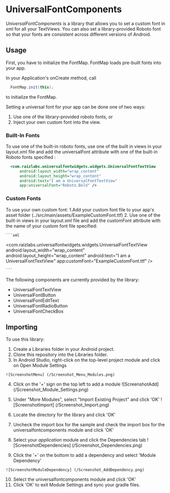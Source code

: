 # UniversalFontComponents

*UniversalFontComponents* is a library that allows you to set a custom font in xml for all your TextViews.  You can also set a library-provided Roboto font  so that your fonts are consistent across different versions of Android.  

## Usage
First, you have to initialize the FontMap.  FontMap loads pre-built fonts into your app.

In your Application's onCreate method, call

```java
  FontMap.init(this);
```

to initialize the FontMap.

Setting a universal font for your app can be done one of two ways:
  1. Use one of the library-provided roboto fonts, or
  2. Inject your own custom font into the view.

### Built-In Fonts

To use one of the built-in roboto fonts, use one of the built in views in your layout.xml file and add the universalFont attribute with one of the built-in Roboto fonts specified :

```xml
  <com.raizlabs.universalfontwidgets.widgets.UniversalFontTextView
      android:layout_width="wrap_content"
      android:layout_height="wrap_content"
      android:text="I am a UniversalFontTextView"
      app:universalFont="Roboto.Bold" />

```

### Custom Fonts

To use your own custom font:
  1.Add your custom font file to your app's asset folder (../src/main/assets/ExampleCustomFont.ttf)
  2. Use one of the built-in views in your layout.xml file and add the customFont attribute with the name of your custom font file specified:

    ```xml
  <com.raizlabs.universalfontwidgets.widgets.UniversalFontTextView
      android:layout_width="wrap_content"
      android:layout_height="wrap_content"
      android:text="I am a UniversalFontTextView"
      app:customFont="ExampleCustomFont.ttf" />

    ```
The following components are currently provided by the library:
  * UniversalFontTextView
  * UniversalFontButton
  * UniversalFontEditText
  * UniversalFontRadioButton
  * UniversalFontCheckBox

## Importing
To use this library:
  1. Create a Libraries folder in your Android project.
  2. Clone this repository into the Libraries folder.
  3. In Android Studio, right-click on the top-level project module and click on Open Module Settings
  
    ![ScreenshotMenu] (/Screenshot_Menu_Modules.png)

  4. Click on the '+' sign on the top left to add a module
    ![ScreenshotAdd] (/Screenshot_Module_Settings.png)

  5. Under "More Modules", select "Import Existing Project" and click 'OK'
    ![ScreenshotImport] (/Screenshot_Import.png)

  6. Locate the directory for the library and click 'OK'
  7. Uncheck the import box for the sample and check the import box for the universalfontcomponents module and click 'OK'
  8. Select your _application_ module and click the Dependencies tab
    ![ScreenshotDependencies] (/Screenshot_Dependencies.png)

  9. Click the '+' on the bottom to add a dependency and select 'Module Dependency'

    ![ScreenshotModuleDependency] (/Screenshot_AddDependency.png)

  10. Select the universalfontcomponents module and click 'OK'
  11. Click 'OK' to exit Module Settings and sync your gradle files.

